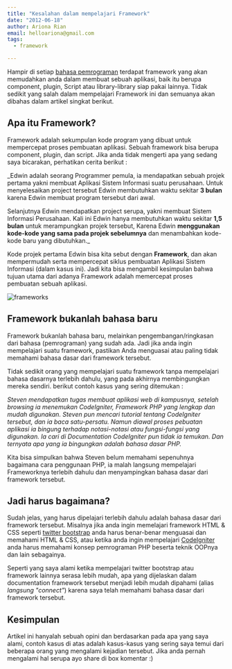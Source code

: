 ```yaml
---
title: "Kesalahan dalam mempelajari Framework"
date: "2012-06-18"
author: Ariona Rian
email: helloariona@gmail.com
tags: 
  - framework

---
```


Hampir di setiap [bahasa pemrograman](/belajar-pemrograman-mulai-dari-mana/ "Belajar pemrograman, mulai dari mana?") terdapat framework yang akan memudahkan anda dalam membuat sebuah aplikasi, baik itu berupa component, plugin, Script atau library-library siap pakai lainnya. Tidak sedikit yang salah dalam mempelajari Framework ini dan semuanya akan dibahas dalam artikel singkat berikut.

## Apa itu Framework?

Framework adalah sekumpulan kode program yang dibuat untuk mempercepat proses pembuatan aplikasi. Sebuah framework bisa berupa component, plugin, dan script. Jika anda tidak mengerti apa yang sedang saya bicarakan, perhatikan cerita berikut :

_Edwin adalah seorang Programmer pemula, ia mendapatkan sebuah projek pertama yakni membuat Aplikasi Sistem Informasi suatu perusahaan. Untuk menyelesaikan project tersebut Edwin membutuhkan waktu sekitar **3 bulan** karena Edwin membuat program tersebut dari awal.

Selanjutnya Edwin mendapatkan project serupa, yakni membuat Sistem Informasi Perusahaan. Kali ini Edwin hanya membutuhkan waktu sekitar **1,5 bulan** untuk merampungkan projek tersebut, Karena Edwin **menggunakan kode-kode yang sama pada projek sebelumnya** dan menambahkan kode-kode baru yang dibutuhkan._

Kode projek pertama Edwin bisa kita sebut dengan **Framework**, dan akan mempermudah serta mempercepat siklus pembuatan Aplikasi Sistem Informasi (dalam kasus ini). Jadi kita bisa mengambil kesimpulan bahwa tujuan utama dari adanya Framework adalah memercepat proses pembuatan sebuah aplikasi.

![frameworks](/assets/img/frameworks.jpg)

## Framework bukanlah bahasa baru

Framework bukanlah bahasa baru, melainkan pengembangan/ringkasan dari bahasa (pemrograman) yang sudah ada. Jadi jika anda ingin mempelajari suatu framework, pastikan Anda menguasai atau paling tidak memahami bahasa dasar dari framework tersebut.

Tidak sedikit orang yang mempelajari suatu framework tanpa mempelajari bahasa dasarnya terlebih dahulu, yang pada akhirnya membingungkan mereka sendiri. berikut contoh kasus yang sering ditemukan :

_Steven mendapatkan tugas membuat aplikasi web di kampusnya, setelah browsing ia menemukan CodeIgniter, Framework PHP yang lengkap dan mudah digunakan. Steven pun mencari tutorial tentang CodeIgniter tersebut, dan ia baca satu-persatu. Namun diawal proses pebuatan aplikasi ia bingung terhadap notasi-notasi atau fungsi-fungsi yang digunakan. Ia cari di Documentation CodeIgniter pun tidak ia temukan. Dan ternyata apa yang ia bingungkan adalah bahasa dasar PHP._

Kita bisa simpulkan bahwa Steven belum memahami sepenuhnya bagaimana cara penggunaan PHP, ia malah langsung mempelajari Frameworknya terlebih dahulu dan menyampingkan bahasa dasar dari framework tersebut.

## Jadi harus bagaimana?

Sudah jelas, yang harus dipelajari terlebih dahulu adalah bahasa dasar dari framework tersebut. Misalnya jika anda ingin memelajari framework HTML & CSS seperti [twitter bootstrap](http://twitter.github.com/bootstrap/ "Twitter Bootstrap") anda harus benar-benar menguasai dan memahami HTML & CSS, atau ketika anda ingin mempelajari [CodeIgniter](http://www.codeigniter.com/ "CodeIgniter") anda harus memahami konsep pemrograman PHP beserta teknik OOPnya dan lain sebagainya.

Seperti yang saya alami ketika mempelajari twitter bootstrap atau framework lainnya serasa lebih mudah, apa yang dijelaskan dalam documentation framework tersebut menjadi lebih mudah dipahami (alias _langsung "connect"_) karena saya telah memahami bahasa dasar dari framework tersebut.

## Kesimpulan

Artikel ini hanyalah sebuah opini dan berdasarkan pada apa yang saya alami, contoh kasus di atas adalah kasus-kasus yang sering saya temui dari beberapa orang yang mengalami kejadian tersebut. Jika anda pernah mengalami hal serupa ayo share di box komentar :)
